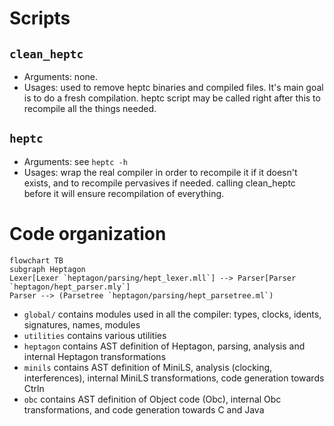 
# Scripts

## `clean_heptc`
* Arguments: none.
* Usages: used to remove heptc binaries and compiled files. It's main goal is to do a fresh compilation. heptc script may be called right after this to recompile all the things needed.

## `heptc`
* Arguments: see `heptc -h`
* Usages: wrap the real compiler in order to recompile it if it doesn't exists, and to recompile pervasives if needed. calling clean_heptc before it will ensure recompilation of everything.

# Code organization
```mermaid
flowchart TB
subgraph Heptagon
Lexer[Lexer `heptagon/parsing/hept_lexer.mll`] --> Parser[Parser `heptagon/hept_parser.mly`]
Parser --> (Parsetree `heptagon/parsing/hept_parsetree.ml`)
```

- `global/` contains modules used in all the compiler: types, clocks, idents, signatures, names, modules
- `utilities` contains various utilities
- `heptagon` contains AST definition of Heptagon, parsing, analysis and internal Heptagon transformations
- `minils` contains AST definition of MiniLS, analysis (clocking, interferences), internal MiniLS transformations, code generation towards Ctrln
- `obc` contains AST definition of Object code (Obc), internal Obc transformations, and code generation towards C and Java
